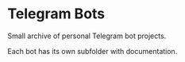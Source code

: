 # Telegram Bots

Small archive of personal Telegram bot projects.

Each bot has its own subfolder with documentation.
